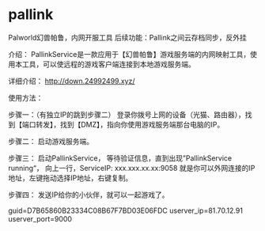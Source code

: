 # pallink
Palworld幻兽帕鲁，内网开服工具
后续功能：Pallink之间云存档同步，反外挂

介绍：
PallinkService是一款应用于【幻兽帕鲁】游戏服务端的内网映射工具，使用本工具，可以使远程的游戏客户端连接到本地游戏服务端。

详细介绍：
http://down.24992499.xyz/


使用方法：

步骤一：（有独立IP的跳到步骤二）
登录你拨号上网的设备（光猫、路由器），找到【端口转发】，找到【DMZ】，指向你使用游戏服务端那台电脑的IP。

步骤二：
启动游戏服务端。

步骤三：
启动PallinkService，
等待验证信息，直到出现”PallinkService running“，
向上一行，ServiceIP: xxx.xxx.xx.xx:9058
就是你可以外网连接的IP地址，左键拖动选择IP地址，右键复制。

步骤四：
发送IP给你的小伙伴，就可以一起游戏了。


guid=D7B65860B23334C08B67F7BD03E06FDC
userver_ip=81.70.12.91
userver_port=9000

